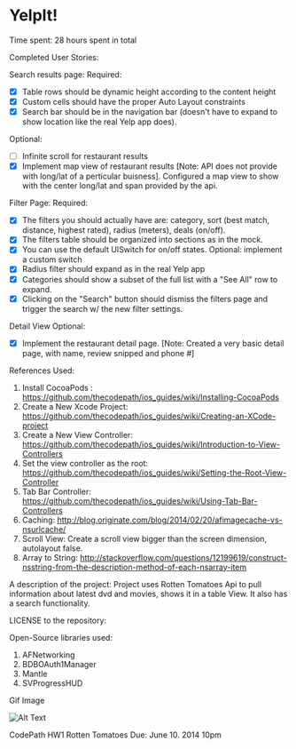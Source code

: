 YelpIt!
=========================

Time spent:  28 hours spent in total

Completed User Stories: 

Search results page:
Required:

- [x] Table rows should be dynamic height according to the content height
- [x] Custom cells should have the proper Auto Layout constraints
- [x] Search bar should be in the navigation bar (doesn't have to expand to show location like the real Yelp app does).

Optional:

- [ ] Infinite scroll for restaurant results
- [x] Implement map view of restaurant results [Note: API does not provide with long/lat of a perticular buisness]. Configured a map view to show with the center long/lat and span provided by the api.

Filter Page:
Required: 
- [x] The filters you should actually have are: category, sort (best match, distance, highest rated), radius (meters), deals (on/off).
- [x] The filters table should be organized into sections as in the mock.
- [x] You can use the default UISwitch for on/off states. Optional: implement a custom switch
- [x] Radius filter should expand as in the real Yelp app
- [x] Categories should show a subset of the full list with a "See All" row to expand.
- [x] Clicking on the "Search" button should dismiss the filters page and trigger the search w/ the new filter settings.

Detail View Optional: 
- [x] Implement the restaurant detail page. [Note: Created a very basic detail page, with name, review snipped and phone #]


References Used: 


  1. Install CocoaPods : https://github.com/thecodepath/ios_guides/wiki/Installing-CocoaPods
  2. Create a New Xcode Project: https://github.com/thecodepath/ios_guides/wiki/Creating-an-XCode-project
  3. Create a New View Controller: https://github.com/thecodepath/ios_guides/wiki/Introduction-to-View-Controllers
  4. Set the view controller as the root: https://github.com/thecodepath/ios_guides/wiki/Setting-the-Root-View-Controller
  5. Tab Bar Controller: https://github.com/thecodepath/ios_guides/wiki/Using-Tab-Bar-Controllers
  6. Caching: http://blog.originate.com/blog/2014/02/20/afimagecache-vs-nsurlcache/
  7. Scroll View: Create a scroll view bigger than the screen dimension, autolayout false.
  8. Array to String: http://stackoverflow.com/questions/12199619/construct-nsstring-from-the-description-method-of-each-nsarray-item


A description of the project:
Project uses Rotten Tomatoes Api to pull information about latest dvd and movies, shows it in a table View. It also has a search functionality. 

LICENSE to the repository: 

Open-Source libraries used:
1. AFNetworking
2. BDBOAuth1Manager
3. Mantle
4. SVProgressHUD


Gif Image


![Alt Text](RottenTomatoesDemo.gif)

CodePath HW1 Rotten Tomatoes Due: June 10. 2014 10pm
